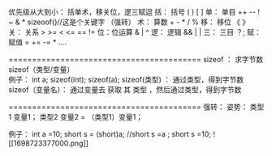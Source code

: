 优先级从大到小：
括单术，移关位，逻三赋逗
括：  括号  ( ) [ ] 
单：  单目   ++ --  !  ~  &   \*   sizeoof()//这是个关键字    （强转）
术：  算数   + -  \* / %
移：  移位  《  》
关：  关系   >  >=  <  <=  ==  !=
位：位运算 & |  ^
逻：  逻辑  &&  | |
三：  三目    ？;
赋：  赋值    = +=  -=  \*  ....


=========================================
sizeof ： 求字节数
	sizeof（类型/变量）  
	例子：
		int a;
		sizeof(int);
		sizeof(a);
sizeof(类型)  ： 通过类型，得到字节数
sizeof（变量名）：  通过变量去 获取 其 类型 ，然后通过类型，得到字节数

=========================================
强转：
		姿势：
		类型1    变量1；
		类型2    变量2 = （类型1）变量1；

例子：
		int a =10;
		short s = (short)a; //short s =a ; short s =10;
![[1698723377000.png]]